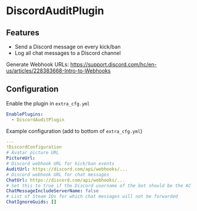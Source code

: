 ﻿# DiscordAuditPlugin
## Features
* Send a Discord message on every kick/ban
* Log all chat messages to a Discord channel

Generate Webhook URLs: https://support.discord.com/hc/en-us/articles/228383668-Intro-to-Webhooks
## Configuration
Enable the plugin in `extra_cfg.yml`
```yaml
EnablePlugins:
  - DiscordAuditPlugin
```
Example configuration (add to bottom of `extra_cfg.yml`)
```yaml
---
!DiscordConfiguration
# Avatar picture URL
PictureUrl: 
# Discord webhook URL for kick/ban events
AuditUrl: https://discord.com/api/webhooks/...
# Discord webhook URL for chat messages
ChatUrl: https://discord.com/api/webhooks/...
# Set this to true if the Discord username of the bot should be the AC server name
ChatMessageIncludeServerName: false
# List of Steam IDs for which chat messages will not be forwarded
ChatIgnoreGuids: []
```
